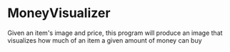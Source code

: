 # MoneyVisualizer
Given an item's image and price, this program will produce an image that visualizes how much of an item a given amount of money can buy
